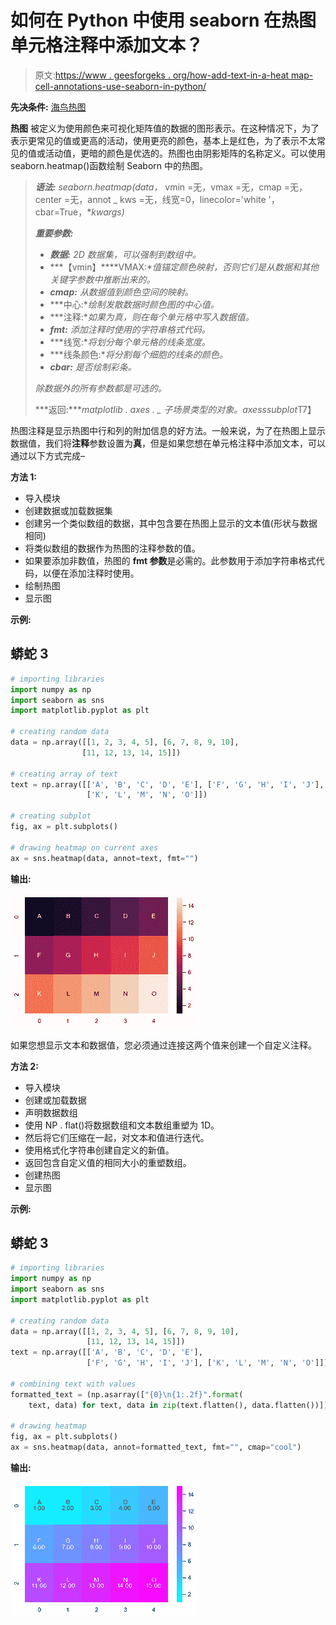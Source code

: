 # 如何在 Python 中使用 seaborn 在热图单元格注释中添加文本？

> 原文:[https://www . geesforgeks . org/how-add-text-in-a-heat map-cell-annotations-use-seaborn-in-python/](https://www.geeksforgeeks.org/how-to-add-text-in-a-heatmap-cell-annotations-using-seaborn-in-python/)

**先决条件:** [海鸟热图](https://www.geeksforgeeks.org/seaborn-heatmap-a-comprehensive-guide/)

**热图** 被定义为使用颜色来可视化矩阵值的数据的图形表示。在这种情况下，为了表示更常见的值或更高的活动，使用更亮的颜色，基本上是红色，为了表示不太常见的值或活动值，更暗的颜色是优选的。热图也由阴影矩阵的名称定义。可以使用 seaborn.heatmap()函数绘制 Seaborn 中的热图。

> ***语法:** seaborn.heatmap(data，* vmin =无，vmax =无，cmap =无，center =无，annot _ kws =无，线宽=0，linecolor='white '，cbar=True，**kwargs)*
> 
> ***重要参数:***
> 
> *   ***数据:** 2D 数据集，可以强制到数组中。*
> *   ***【vmin】****VMAX:**值锚定颜色映射，否则它们是从数据和其他关键字参数中推断出来的。*
> *   ***cmap:** 从数据值到颜色空间的映射。*
> *   ***中心:**绘制发散数据时颜色图的中心值。*
> *   ***注释:**如果为真，则在每个单元格中写入数据值。*
> *   ***fmt:** 添加注释时使用的字符串格式代码。*
> *   ***线宽:**将划分每个单元格的线条宽度。*
> *   ***线条颜色:**将分割每个细胞的线条的颜色。*
> *   ***cbar:** 是否绘制彩条。*
> 
> *除数据外的所有参数都是可选的。*
> 
> ***返回:****matplotlib . axes . _ 子场景类型的对象。axesssubplot*T7】

热图注释是显示热图中行和列的附加信息的好方法。一般来说，为了在热图上显示数据值，我们将**注释**参数设置为**真**，但是如果您想在单元格注释中添加文本，可以通过以下方式完成–

**方法 1:**

*   导入模块
*   创建数据或加载数据集
*   创建另一个类似数组的数据，其中包含要在热图上显示的文本值(形状与数据相同)
*   将类似数组的数据作为热图的注释参数的值。
*   如果要添加非数值，热图的 **fmt 参数**是必需的。此参数用于添加字符串格式代码，以便在添加注释时使用。
*   绘制热图
*   显示图

**示例:**

## 蟒蛇 3

```py
# importing libraries
import numpy as np
import seaborn as sns
import matplotlib.pyplot as plt

# creating random data
data = np.array([[1, 2, 3, 4, 5], [6, 7, 8, 9, 10],
                [11, 12, 13, 14, 15]])

# creating array of text
text = np.array([['A', 'B', 'C', 'D', 'E'], ['F', 'G', 'H', 'I', 'J'],
                 ['K', 'L', 'M', 'N', 'O']])

# creating subplot
fig, ax = plt.subplots()

# drawing heatmap on current axes
ax = sns.heatmap(data, annot=text, fmt="")
```

**输出:**

![](img/8273df4932d0fdbc18d5ddd0430a74f0.png)

如果您想显示文本和数据值，您必须通过连接这两个值来创建一个自定义注释。

**方法 2:**

*   导入模块
*   创建或加载数据
*   声明数据数组
*   使用 NP . flat()将数据数组和文本数组重塑为 1D。
*   然后将它们压缩在一起，对文本和值进行迭代。
*   使用格式化字符串创建自定义的新值。
*   返回包含自定义值的相同大小的重塑数组。
*   创建热图
*   显示图

**示例:**

## 蟒蛇 3

```py
# importing libraries
import numpy as np
import seaborn as sns
import matplotlib.pyplot as plt

# creating random data
data = np.array([[1, 2, 3, 4, 5], [6, 7, 8, 9, 10], 
                 [11, 12, 13, 14, 15]])
text = np.array([['A', 'B', 'C', 'D', 'E'], 
                 ['F', 'G', 'H', 'I', 'J'], ['K', 'L', 'M', 'N', 'O']])

# combining text with values
formatted_text = (np.asarray(["{0}\n{1:.2f}".format(
    text, data) for text, data in zip(text.flatten(), data.flatten())])).reshape(3, 5)

# drawing heatmap
fig, ax = plt.subplots()
ax = sns.heatmap(data, annot=formatted_text, fmt="", cmap="cool")
```

**输出:**

![](img/27bca07d966971dec4a379de692e5b30.png)